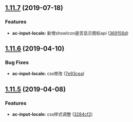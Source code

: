 <a name="1.11.7"></a>
## [1.11.7](https://github.com/tinper-bee/ac-input-locale/compare/v1.11.6...v1.11.7) (2019-07-18)


### Features

* **ac-input-locale:** 新增showIcon是否显示图标api ([369156d](https://github.com/tinper-bee/ac-input-locale/commit/369156d))



<a name="1.11.6"></a>
## [1.11.6](https://github.com/tinper-bee/ac-input-locale/compare/v1.11.5...v1.11.6) (2019-04-10)


### Bug Fixes

* **ac-input-locale:** css修改 ([7e93cea](https://github.com/tinper-bee/ac-input-locale/commit/7e93cea))



<a name="1.11.5"></a>
## [1.11.5](https://github.com/tinper-bee/ac-input-locale/compare/3284cf2...v1.11.5) (2019-04-08)


### Features

* **ac-input-locale:** css样式调整 ([3284cf2](https://github.com/tinper-bee/ac-input-locale/commit/3284cf2))



